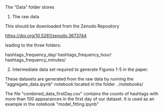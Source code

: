 
The "Data" folder stores

1) The raw data

This should be downloaded from the Zenodo Repository 

https://doi.org/10.5281/zenodo.3673744

leading to the three folders:

hashtags_frequency_day/
hashtags_frequency_hour/
hashtags_frequency_minutes/

2) Intermediate data set required to generate Figures 1-5 in the paper.

These datasets are generated from the raw data by running the "aggregate_data.ipynb" notebook located in the folder ../notebooks/

The file "combined_data_firstDay.csv" contains the counts of hashtags with more than 100 appearances in the first day of our dataset. It is used as an example in the notebook "model_fitting.ipynb"